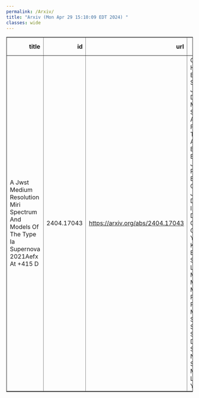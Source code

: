 ```yaml
---
permalink: /Arxiv/
title: "Arxiv (Mon Apr 29 15:10:09 EDT 2024) "
classes: wide
---
```

<table border="1" class="dataframe">
  <thead>
    <tr style="text-align: right;">
      <th>title</th>
      <th>id</th>
      <th>url</th>
      <th>authors</th>
      <th>Local Authors</th>
    </tr>
  </thead>
  <tbody>
    <tr>
      <td>A Jwst Medium Resolution Miri Spectrum And Models Of The Type Ia   Supernova 2021Aefx At +415 D</td>
      <td>2404.17043</td>
      <td><a href="https://arxiv.org/abs/2404.17043" target="_blank">https://arxiv.org/abs/2404.17043</a></td>
      <td>C. Ashall, P. Hoeflich, E. Baron, M. Shahbandeh, J. M. Derkacy, K. Medler, B. J. Shappee, M. A. Tucker, E. Fereidouni, T. Mera, J. Andrews, D. Baade, K. A. Bostroem, P. J. Brown, C. R. Burns, A. Burrow, A. Cikota, T. De Jaeger, A. Do, Y. Dong, I. Dominguez, O. Fox, L. Galbany, E. Y. Hsiao, K. Krisciunas, B. Khaghani, S. Kumar, J. Lu, J. R. Maund, P. Mazzali, N. Morrell, F. Patat, C. Pfeffer, M. M. Phillips, J. Schmidt, S. Stangl, C. P. Stevens, M. D. Stritzinger, N. B. Suntzeff, C. M. Telesco, L. Wang, Y. Yang</td>
      <td>Michael Tucker</td>
    </tr>
  </tbody>
</table>